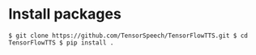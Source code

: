 # Install packages
`$ git clone https://github.com/TensorSpeech/TensorFlowTTS.git
$ cd TensorFlowTTS
$ pip install .`
